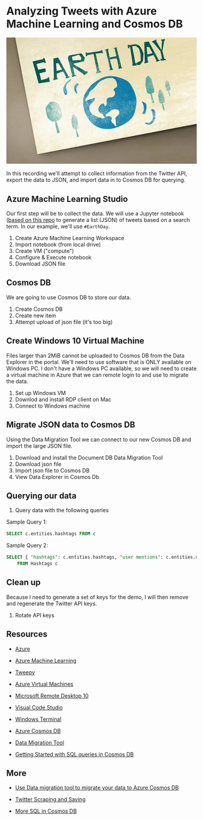 # Analyzing Tweets with Azure Machine Learning and Cosmos DB

![EarthDay](img/header.jpg)

In this recording we'll attempt to collect information from the Twitter API, export the data to JSON, and import data in to Cosmos DB for querying.

## Azure Machine Learning Studio

Our first step will be to collect the data. We will use a Jupyter notebook ([based on this repo](
https://github.com/Dkreitzer/Twitter_Scraping_and_Saving) to generate a list (JSON) of tweets based on a search term. In our example, we'll use `#EarthDay`.

1. Create Azure Machine Learning Workspace
2. Import notebook (from local drive)
3. Create VM ("compute")
4. Configure & Execute notebook
5. Download JSON file

## Cosmos DB

We are going to use Cosmos DB to store our data.

1. Create Cosmos DB
2. Create new item
3. Attempt upload of json file (it's too big)

## Create Windows 10 Virtual Machine

Files larger than 2MiB cannot be uploaded to Cosmos DB from the Data Explorer in the portal. We'll need to use software that is ONLY available on Windows PC. I don't have a Windows PC available, so we will need to create a virtual machine in Azure that we can remote login to and use to migrate the data.

1. Set up Windows VM
2. Downlod and install RDP client on Mac
3. Connect to Windows machine

## Migrate JSON data to Cosmos DB

Using the Data Migration Tool we can connect to our new Cosmos DB and import the large JSON file.

1. Download and install the Document DB Data Migration Tool
2. Download json file
3. Import json file to Cosmos DB
4. View Data Explorer in Cosmos Db

## Querying our data

1. Query data with the following queries

Sample Query 1:

```SQL
SELECT c.entities.hashtags FROM c
```

Sample Query 2:

```SQL
SELECT { "hashtags": c.entities.hashtags, "user mentions": c.entities.user_mentions, "urls": c.urls }
    FROM Hashtags c
 ```

## Clean up

Because I need to generate a set of keys for the demo, I will then remove and regenerate the Twitter API keys.

1. Rotate API keys

## Resources

- [Azure](https://azure.microsoft.com/free/?WT_.mc_id=github-twitch04-jahand)

- [Azure Machine Learning](https://docs.microsoft.com/en-us/azure/machine-learning/?WT_.mc_id=github-twitch04-jahand)

- [Tweepy](https://tweepy.org)

- [Azure Virtual Machines](https://docs.microsoft.com/en-us/azure/virtual-machines/?WT_.mc_id=github-twitch04-jahand)

- [Microsoft Remote Desktop 10](https://apps.apple.com/us/app/microsoft-remote-desktop-10/id1295203466?mt=12)

- [Visual Code Studio](https://code.visualstudio.com/docs/?WT_.mc_id=github-twitch04-jahand)

- [Windows Terminal](https://www.microsoft.com/en-us/p/windows-terminal-preview/9n0dx20hk701/?WT_.mc_id=github-twitch04-jahand)

- [Azure Cosmos DB](https://docs.microsoft.com/en-us/azure/cosmos-db/introduction/?WT_.mc_id=github-twitch04-jahand)

- [Data Migration Tool](https://aka.ms/csdmtool)

- [Getting Started with SQL queries in Cosmos DB](https://docs.microsoft.com/en-us/azure/cosmos-db/sql-query-getting-started/?WT_.mc_id=github-twitch04-jahand)

## More

- [Use Data migration tool to migrate your data to Azure Cosmos DB](
https://docs.microsoft.com/en-us/azure/cosmos-db/import-data/?WT_.mc_id=github-twitch04-jahand)

- [Twitter Scraping and Saving](
https://github.com/Dkreitzer/Twitter_Scraping_and_Saving)

- [More SQL in Cosmos DB](https://docs.microsoft.com/en-us/azure/cosmos-db/sql-query-select/?WT_.mc_id=github-twitch04-jahand)
